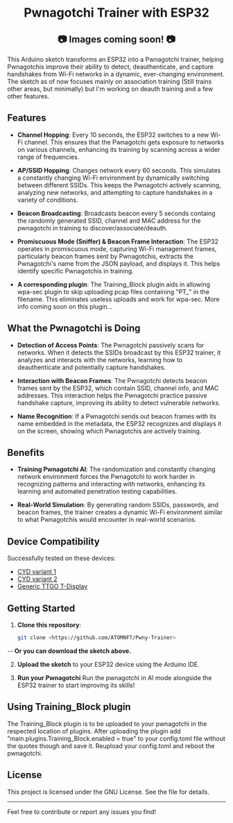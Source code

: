 <div align="center">

# Pwnagotchi Trainer with ESP32

## 📷 Images coming soon! 📷

</div>

This Arduino sketch transforms an ESP32 into a Pwnagotchi trainer, helping Pwnagotchis improve their ability to detect, deauthenticate, and capture handshakes from Wi-Fi networks in a dynamic, ever-changing environment. 
<br>
The sketch as of now focuses mainly on association training (Still trains other areas, but minimally) but I'm working on deauth training and a few other features.

## Features

- **Channel Hopping**: Every 10 seconds, the ESP32 switches to a new Wi-Fi channel. This ensures that the Pwnagotchi gets exposure to networks on various channels, enhancing its training by scanning across a wider range of frequencies.

- **AP/SSID Hopping**: Changes network every 60 seconds. This simulates a constantly changing Wi-Fi environment by dynamically switching between different SSIDs. This keeps the Pwnagotchi actively scanning, analyzing new networks, and attempting to capture handshakes in a variety of conditions.

- **Beacon Broadcasting**: Broadcasts beacon every 5 seconds containg the randomly generated SSID, channel and MAC address for the pwnagotchi in training to discover/associate/deauth.
  
- **Promiscuous Mode (Sniffer) & Beacon Frame Interaction**: The ESP32 operates in promiscuous mode, capturing Wi-Fi management frames, particularly beacon frames sent by Pwnagotchis, extracts the Pwnagotchi's name from the JSON payload, and displays it. This helps identify specific Pwnagotchis in training.

- **A corresponding plugin**: The Training_Block plugin aids in allowing wpa-sec plugin to skip uploading pcap files containing "PT_" in the filename. This eliminates useless uploads and work for wpa-sec. More info coming soon on this plugin...


## What the Pwnagotchi is Doing

- **Detection of Access Points**: The Pwnagotchi passively scans for networks. When it detects the SSIDs broadcast by this ESP32 trainer, it analyzes and interacts with the networks, learning how to deauthenticate and potentially capture handshakes.

- **Interaction with Beacon Frames**: The Pwnagotchi detects beacon frames sent by the ESP32, which contain SSID, channel info, and MAC addresses. This interaction helps the Pwnagotchi practice passive handshake capture, improving its ability to detect vulnerable networks.

- **Name Recognition**: If a Pwnagotchi sends out beacon frames with its name embedded in the metadata, the ESP32 recognizes and displays it on the screen, showing which Pwnagotchis are actively training.

## Benefits

- **Training Pwnagotchi AI**: The randomization and constantly changing network environment forces the Pwnagotchi to work harder in recognizing patterns and interacting with networks, enhancing its learning and automated penetration testing capabilities.

- **Real-World Simulation**: By generating random SSIDs, passwords, and beacon frames, the trainer creates a dynamic Wi-Fi environment similar to what Pwnagotchis would encounter in real-world scenarios.

## Device Compatibility

Successfully tested on these devices:
- [CYD variant 1](https://amazon.com/dp/B0BVFXR313)
- [CYD variant 2](https://amazon.com/dp/B0CLR7MQ91)
- [Generic TTGO T-Display](https://a.co/d/2NJfR6S)

## Getting Started

1. **Clone this repository**:
    ```bash
    git clone <https://github.com/ATOMNFT/Pwny-Trainer>
    ```
 --  **Or you can download the sketch above.**

2. **Upload the sketch** to your ESP32 device using the Arduino IDE.

3. **Run your Pwnagotchi** Run the pwnagotchi in AI mode alongside the ESP32 trainer to start improving its skills!

## Using Training_Block plugin

The Training_Block plugin is to be uploaded to your pwnagotchi in the respected location of plugins. After uploading the plugin add "main.plugins.Training_Block.enabled = true" to your config.toml file without the quotes though and save it. Reupload your config.toml and reboot the pwnagotchi.

## License

This project is licensed under the GNU License. See the file for details.

---

Feel free to contribute or report any issues you find!

